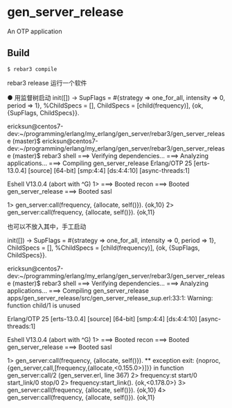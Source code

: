 gen_server_release
=====

An OTP application

Build
-----

    $ rebar3 compile



rebar3 release 运行一个软件




● 用监督树启动
init([]) ->
    SupFlags = #{strategy => one_for_all,
                 intensity => 0,
                 period => 1},
    %ChildSpecs = [],
    ChildSpecs = [child(frequency)],
    {ok, {SupFlags, ChildSpecs}}.

ericksun@centos7-dev:~/programming/erlang/my_erlang/gen_server/rebar3/gen_server_release (master)$
ericksun@centos7-dev:~/programming/erlang/my_erlang/gen_server/rebar3/gen_server_release (master)$ rebar3 shell
===> Verifying dependencies...
===> Analyzing applications...
===> Compiling gen_server_release
Erlang/OTP 25 [erts-13.0.4] [source] [64-bit] [smp:4:4] [ds:4:4:10] [async-threads:1]

Eshell V13.0.4  (abort with ^G)
1> ===> Booted recon
===> Booted gen_server_release
===> Booted sasl

1> gen_server:call(frequency, {allocate, self()}).
{ok,10}
2> gen_server:call(frequency, {allocate, self()}).
{ok,11}


也可以不放入其中，手工启动

init([]) ->
    SupFlags = #{strategy => one_for_all,
                 intensity => 0,
                 period => 1},
    ChildSpecs = [],
    %ChildSpecs = [child(frequency)],
    {ok, {SupFlags, ChildSpecs}}.


ericksun@centos7-dev:~/programming/erlang/my_erlang/gen_server/rebar3/gen_server_release (master)$ rebar3 shell
===> Verifying dependencies...
===> Analyzing applications...
===> Compiling gen_server_release
apps/gen_server_release/src/gen_server_release_sup.erl:33:1: Warning: function child/1 is unused

Erlang/OTP 25 [erts-13.0.4] [source] [64-bit] [smp:4:4] [ds:4:4:10] [async-threads:1]

Eshell V13.0.4  (abort with ^G)
1> ===> Booted recon
===> Booted gen_server_release
===> Booted sasl

1> gen_server:call(frequency, {allocate, self()}).
** exception exit: {noproc,{gen_server,call,[frequency,{allocate,<0.155.0>}]}}
     in function  gen_server:call/2 (gen_server.erl, line 367)
2> frequency:st
start/0       start_link/0  stop/0
2> frequency:start_link().
{ok,<0.178.0>}
3> gen_server:call(frequency, {allocate, self()}).
{ok,10}
4> gen_server:call(frequency, {allocate, self()}).
{ok,11}




